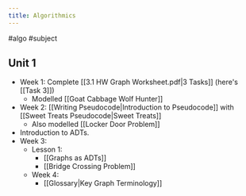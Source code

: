 ```yaml
---
title: Algorithmics
---
```

#algo #subject 

## Unit 1
- Week 1: Complete [[3.1 HW Graph Worksheet.pdf|3 Tasks]] (here's [[Task 3]])
    - Modelled [[Goat Cabbage Wolf Hunter]]
- Week 2: [[Writing Pseudocode|Introduction to Pseudocode]] with [[Sweet Treats Pseudocode|Sweet Treats]]
    - Also modelled [[Locker Door Problem]]
- Introduction to ADTs.
- Week 3: 
    - Lesson 1: 
        - [[Graphs as ADTs]]
        - [[Bridge Crossing Problem]]
    - Week 4:
        - [[Glossary|Key Graph Terminology]]
